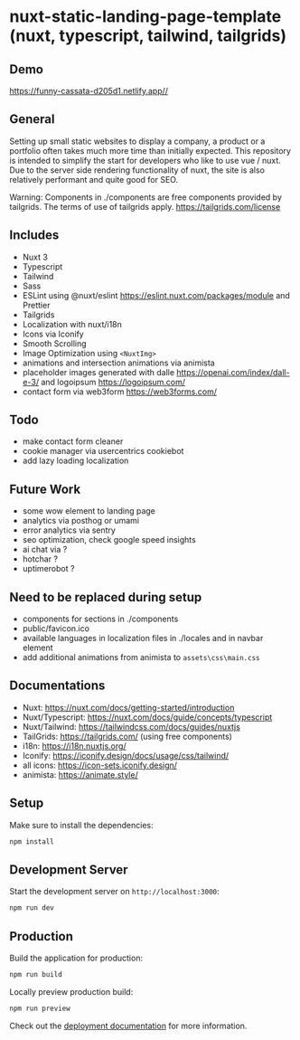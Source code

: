 # nuxt-static-landing-page-template (nuxt, typescript, tailwind, tailgrids)

## Demo

<https://funny-cassata-d205d1.netlify.app//>

## General

Setting up small static websites to display a company, a product or a portfolio often takes much more time than initially expected. This repository is intended to simplify the start for developers who like to use vue / nuxt. Due to the server side rendering functionality of nuxt, the site is also relatively performant and quite good for SEO.

Warning: Components in ./components are free components provided by tailgrids. The terms of use of tailgrids apply. <https://tailgrids.com/license>

## Includes

- Nuxt 3
- Typescript
- Tailwind
- Sass
- ESLint using @nuxt/eslint <https://eslint.nuxt.com/packages/module> and Prettier
- Tailgrids
- Localization with nuxt/i18n
- Icons via Iconify
- Smooth Scrolling
- Image Optimization using `<NuxtImg>`
- animations and intersection animations via animista
- placeholder images generated with dalle <https://openai.com/index/dall-e-3/> and logoipsum <https://logoipsum.com/>
- contact form via web3form <https://web3forms.com/>

## Todo

- make contact form cleaner
- cookie manager via usercentrics cookiebot
- add lazy loading localization

## Future Work

- some wow element to landing page
- analytics via posthog or umami
- error analytics via sentry
- seo optimization, check google speed insights
- ai chat via ?
- hotchar ?
- uptimerobot ?

## Need to be replaced during setup

- components for sections in ./components
- public/favicon.ico
- available languages in localization files in ./locales and in navbar element
- add additional animations from animista to `assets\css\main.css`

## Documentations

- Nuxt: <https://nuxt.com/docs/getting-started/introduction>
- Nuxt/Typescript: <https://nuxt.com/docs/guide/concepts/typescript>
- Nuxt/Tailwind: <https://tailwindcss.com/docs/guides/nuxtjs>
- TailGrids: <https://tailgrids.com/> (using free components)
- i18n: <https://i18n.nuxtjs.org/>
- Iconify: <https://iconify.design/docs/usage/css/tailwind/>
- all icons: <https://icon-sets.iconify.design/>
- animista: <https://animate.style/>

## Setup

Make sure to install the dependencies:

```bash
npm install
```

## Development Server

Start the development server on `http://localhost:3000`:

```bash
npm run dev
```

## Production

Build the application for production:

```bash
npm run build
```

Locally preview production build:

```bash
npm run preview
```

Check out the [deployment documentation](https://nuxt.com/docs/getting-started/deployment) for more information.
